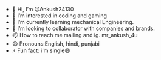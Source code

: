 - 👋 Hi, I’m @Ankush24130
- 👀 I’m interested in coding and gaming
- 🌱 I’m currently learning mechanical Engineering.
- 💞️ I’m looking to collaborator with companies and brands.
- 📫 How to reach me mailing and ig. mr_ankush_4u
- 😄 Pronouns:English, hindi, punjabi
- ⚡ Fun fact: i'm single😄

<!---
Ankush24130/Ankush24130 is a ✨ special ✨ repository because its `README.md` (this file) appears on your GitHub profile.
You can click the Preview link to take a look at your changes.
--->
